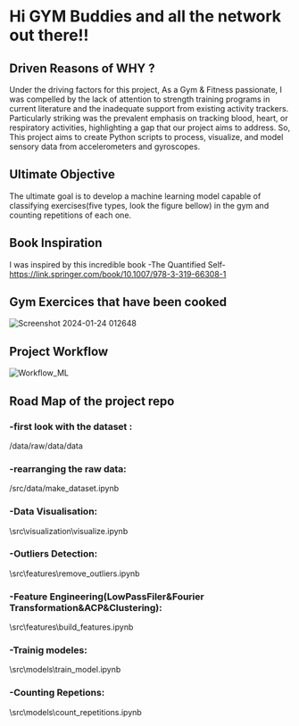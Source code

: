 # Hi GYM Buddies and all the network out there!!
## Driven Reasons of WHY ?
Under the driving factors for this project, As a Gym & Fitness passionate, I was compelled by the lack of attention to strength training programs in current literature and the inadequate support from existing activity trackers. Particularly striking was the prevalent emphasis on tracking blood, heart, or respiratory activities, highlighting a gap that our project aims to address.
So, This project aims to create Python scripts to process, visualize, and model sensory data from accelerometers and gyroscopes.
## Ultimate Objective
The ultimate goal is to develop a machine learning model capable of classifying exercises(five types, look the figure bellow) in the gym and counting repetitions of each one.
## Book Inspiration
I was inspired by this incredible book -The Quantified Self-
https://link.springer.com/book/10.1007/978-3-319-66308-1
## Gym Exercices that have been cooked
![Screenshot 2024-01-24 012648](https://github.com/ZAHIRA201/GYM_AI_Tracker/assets/120922044/7c8239fe-c753-410b-9035-c3731f8de25d)
## Project Workflow
![Workflow_ML](https://github.com/ZAHIRA201/GYM_AI_Tracker/assets/120922044/f76e3e44-b76b-495c-80d7-f4dc1a77d5a3)
## Road Map of the project repo
### -first look with the dataset :
/data/raw/data/data
### -rearranging the raw data: 
/src/data/make_dataset.ipynb
### -Data Visualisation: 
\src\visualization\visualize.ipynb
### -Outliers Detection: 
\src\features\remove_outliers.ipynb
### -Feature Engineering(LowPassFiler&Fourier Transformation&ACP&Clustering): 
\src\features\build_features.ipynb
### -Trainig modeles: 
\src\models\train_model.ipynb
### -Counting Repetions: 
\src\models\count_repetitions.ipynb
